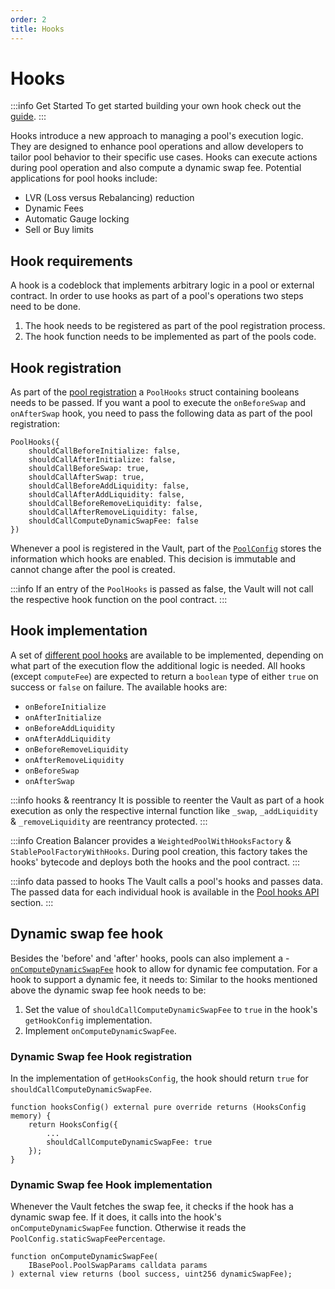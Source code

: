 ```yaml
---
order: 2
title: Hooks
---
```

# Hooks

:::info Get Started
To get started building your own hook check out the [guide](../../build-a-custom-amm/build-an-amm/extend-existing-pool-type-using-hooks.md).
:::

Hooks introduce a new approach to managing a pool's execution logic. They are designed to enhance pool operations and allow developers to tailor pool behavior to their specific use cases. Hooks can execute actions during pool operation and also compute a dynamic swap fee. Potential applications for pool hooks include:
- LVR (Loss versus Rebalancing) reduction 
- Dynamic Fees
- Automatic Gauge locking
- Sell or Buy limits

## Hook requirements

A hook is a codeblock that implements arbitrary logic in a pool or external contract. In order to use hooks as part of a pool's operations two steps need to be done.

1. The hook needs to be registered as part of the pool registration process.
2. The hook function needs to be implemented as part of the pools code.

## Hook registration

As part of the [pool registration](https://github.com/balancer/balancer-v3-monorepo/blob/c83f20770c21b8f470af0a64c6368e57439e3a5b/pkg/interfaces/contracts/vault/IVaultExtension.sol#L84) a `PoolHooks` struct containing booleans needs to be passed. If you want a pool to execute the `onBeforeSwap` and `onAfterSwap` hook, you need to pass the following data as part of the pool registration:
```solidity
PoolHooks({
    shouldCallBeforeInitialize: false,
    shouldCallAfterInitialize: false,
    shouldCallBeforeSwap: true,
    shouldCallAfterSwap: true,
    shouldCallBeforeAddLiquidity: false,
    shouldCallAfterAddLiquidity: false,
    shouldCallBeforeRemoveLiquidity: false,
    shouldCallAfterRemoveLiquidity: false,
    shouldCallComputeDynamicSwapFee: false
})
```

Whenever a pool is registered in the Vault, part of the [`PoolConfig`](https://github.com/balancer/balancer-v3-monorepo/blob/main/pkg/interfaces/contracts/vault/VaultTypes.sol#L26-L37) stores the information which hooks are enabled. This decision is immutable and cannot change after the pool is created.

:::info
If an entry of the `PoolHooks` is passed as false, the Vault will not call the respective hook function on the pool contract.
:::

## Hook implementation


A set of [different pool hooks](https://github.com/balancer/balancer-v3-monorepo/blob/main/pkg/interfaces/contracts/vault/IPoolHooks.sol) are available to be implemented, depending on what part of the execution flow the additional logic is needed. All hooks (except `computeFee`) are expected to return a `boolean` type of either `true` on success or `false` on failure. The available hooks are:

- `onBeforeInitialize`
- `onAfterInitialize`
- `onBeforeAddLiquidity`
- `onAfterAddLiquidity`
- `onBeforeRemoveLiquidity`
- `onAfterRemoveLiquidity`
- `onBeforeSwap`
- `onAfterSwap`

:::info hooks & reentrancy
It is possible to reenter the Vault as part of a hook execution as only the respective internal function like `_swap`, `_addLiquidity` & `_removeLiquidity` are reentrancy protected.
:::

:::info Creation
Balancer provides a `WeightedPoolWithHooksFactory` & `StablePoolFactoryWithHooks`. During pool creation, this factory takes the hooks' bytecode and deploys both the hooks and the pool contract.
:::

:::info data passed to hooks
The Vault calls a pool's hooks and passes data. The passed data for each individual hook is available in the [Pool hooks API](/developer-reference/contracts/hooks-api.html) section.
:::

## Dynamic swap fee hook
Besides the 'before' and 'after' hooks, pools can also implement a - [`onComputeDynamicSwapFee`](/concepts/pools/dynamic-swap-fees.html) hook to allow for dynamic fee computation. For a hook to support a dynamic fee, it needs to: Similar to the hooks mentioned above the dynamic swap fee hook needs to be:
1. Set the value of `shouldCallComputeDynamicSwapFee` to `true` in the hook's `getHookConfig` implementation.
2. Implement `onComputeDynamicSwapFee`.

### Dynamic Swap fee Hook registration
In the implementation of `getHooksConfig`, the hook should return `true` for `shouldCallComputeDynamicSwapFee`.

```solidity
function hooksConfig() external pure override returns (HooksConfig memory) {
    return HooksConfig({
        ...
        shouldCallComputeDynamicSwapFee: true
    });
}
```

### Dynamic Swap fee Hook implementation
Whenever the Vault fetches the swap fee, it checks if the hook has a dynamic swap fee. If it does, it calls into the hook's `onComputeDynamicSwapFee` function. Otherwise it reads the `PoolConfig.staticSwapFeePercentage`.

```solidity
function onComputeDynamicSwapFee(
    IBasePool.PoolSwapParams calldata params
) external view returns (bool success, uint256 dynamicSwapFee);
```



